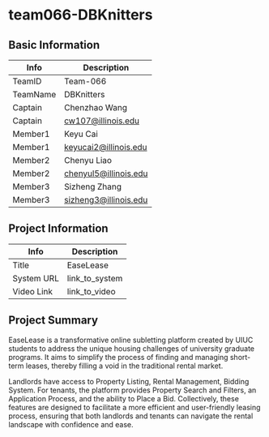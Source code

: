 # team066-DBKnitters

## Basic Information

|   Info      |        Description     |
| ----------- | ---------------------- |
| TeamID      |        Team-066        |
| TeamName    |       DBKnitters       |
| Captain     |      Chenzhao Wang     |
| Captain     |    cw107@illinois.edu  |
| Member1     |        Keyu Cai        |
| Member1     |  keyucai2@illinois.edu |
| Member2     |      Chenyu Liao       |
| Member2     |  chenyul5@illinois.edu |
| Member3     |     Sizheng Zhang      |
| Member3     |  sizheng3@illinois.edu |

## Project Information

|   Info      |        Description     |
| ----------- | ---------------------- |
|   Title     |         EaseLease      |
| System URL  |      link_to_system    |
| Video Link  |      link_to_video     |

## Project Summary

EaseLease is a transformative online subletting platform created by UIUC students to address the unique housing challenges of university graduate programs. It aims to simplify the process of finding and managing short-term leases, thereby filling a void in the traditional rental market. 

Landlords have access to Property Listing, Rental Management, Bidding System. For tenants, the platform provides Property Search and Filters, an Application Process, and the ability to Place a Bid. Collectively, these features are designed to facilitate a more efficient and user-friendly leasing process, ensuring that both landlords and tenants can navigate the rental landscape with confidence and ease.


